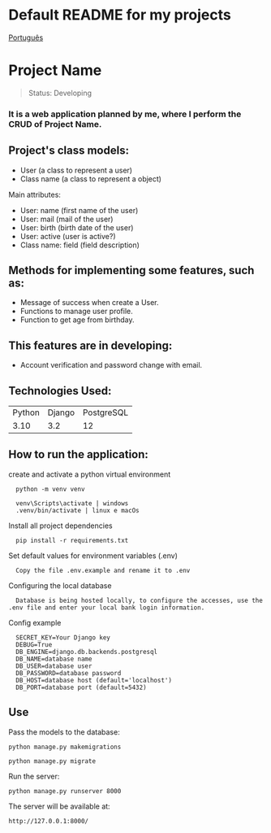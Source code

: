 # Default README for my projects
[Português](https://github.com/MarcoTche/MarcoTche/blob/main/base_readme-pt.md)

<h1>Project Name</h1>

> Status: Developing

### It is a web application planned by me, where I perform the CRUD of Project Name.

## Project's class models:

+ User (a class to represent a user)
+ Class name (a class to represent a object)
  
Main attributes:

+ User: name (first name of the user)
+ User: mail (mail of the user)
+ User: birth (birth date of the user)
+ User: active (user is active?)
+ Class name: field (field description)

## Methods for implementing some features, such as:

* Message of success when create a User.
* Functions to manage user profile.
* Function to get age from birthday.

## This features are in developing:

- Account verification and password change with email.

## Technologies Used:

<table>
  <tr>
    <td>Python</td>
    <td>Django</td>
    <td>PostgreSQL</td>
  </tr>
  <tr>
    <td>3.10</td>
    <td>3.2</td>
    <td>12</td>
  </tr>
</table>

## How to run the application:

create and activate a python virtual environment
```console
  python -m venv venv
```
```console
  venv\Scripts\activate | windows
  .venv/bin/activate | linux e macOs
```

Install all project dependencies
```console
  pip install -r requirements.txt
```

Set default values for environment variables (.env)
```
  Copy the file .env.example and rename it to .env
```

Configuring the local database
```
  Database is being hosted locally, to configure the accesses, use the .env file and enter your local bank login information.
```

Config example
```
  SECRET_KEY=Your Django key
  DEBUG=True
  DB_ENGINE=django.db.backends.postgresql
  DB_NAME=database name
  DB_USER=database user
  DB_PASSWORD=database password
  DB_HOST=database host (default='localhost')
  DB_PORT=database port (default=5432)
```
## Use

Pass the models to the database:
```console
python manage.py makemigrations
```
```console
python manage.py migrate
```

Run the server:
```console
python manage.py runserver 8000
```

The server will be available at: 
```console
http://127.0.0.1:8000/
```
